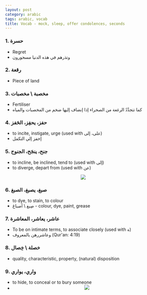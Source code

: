 ```yaml
---
layout: post
category: arabic
tags: arabic, vocab
title: Vocab - mock, sleep, offer condolences, seconds
---
```


### 1. حسرة
- Regret
- وتذرهم في هذه الدنيا مسحورون
 

### 2. رقعة
- Piece of land

### 3. مخصبة \ مخصبات
- Fertiliser
- كما تتجدَّدُ الرغعة من الصحراء إذا إنضاف إليها ضخم من المخصبات والمياه

### 4. حفز، يحفِز، الحَفز
- to incite, instigate, urge (used with على، إلى)
- إحفز إلي التكمل

### 5. جنح، ينجَح، الجنوح
- to incline, be inclined, tend to (used with إلى)
- to diverge, depart from (used with عن) 
<center> <img src = "{{baseurl}}/assets/img/posts/arabic/jnh.png">
</center>

### 6. صبغ، يصبغ، الصبغ
- to dye, to stain, to colour
- صِبغ \ أصباغ - colour, dye, paint, grease

### 7. عاشر، يعاشر، المعاشرة
- To be on intimate terms, to associate closely (used with ه)
- وعاشررهن بالمعروف (Qur'an: 4:19)

### 8. خصلة \ خِصال
-  quality, characteristic, property, (natural) disposition

### 9. واري، يواري
- to hide, to conceal or to bury someone
- <center> <img src = "{{baseurl}}/assets/img/posts/arabic/wry.png">
</center>
